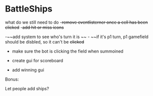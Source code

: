 # BattleShips


what do we still need to do
 -~~remove eventlisterner once a cell has been clicked~~
 -~~add hit or miss icons~~

 -~~add system to see who's turn it is ~~
    - ~~if it's p1 turn, p1 gamefield should be disbled, so it can't be    ~~clicked~~

- make sure the bot is clicking the field when summoined

- create gui for scoreboard

- add winning gui


Bonus:

Let people add ships?



